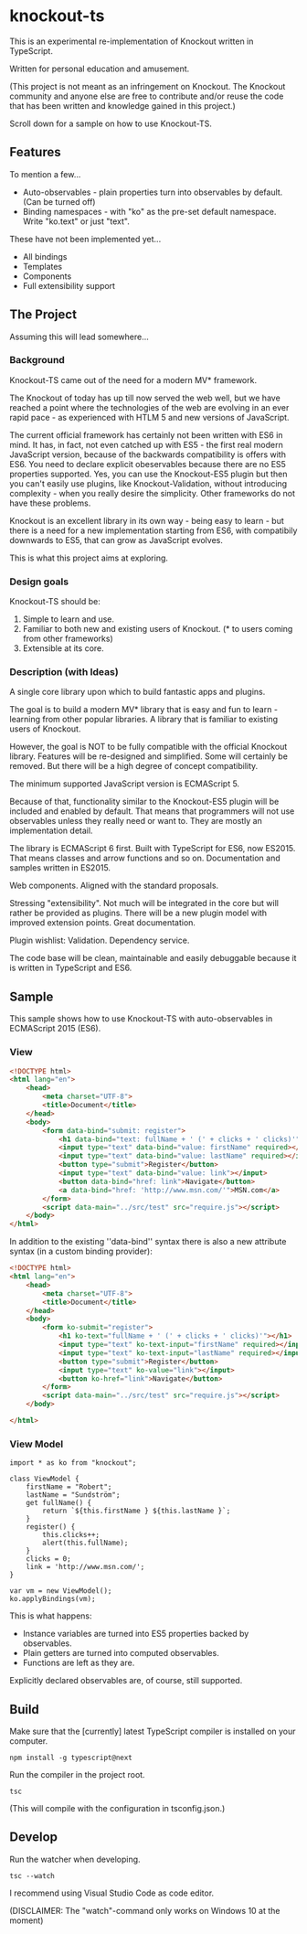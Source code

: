 # knockout-ts
This is an experimental re-implementation of Knockout written in TypeScript.

Written for personal education and amusement.

(This project is not meant as an infringement on Knockout. The Knockout community and anyone else are free to contribute and/or reuse the code that has been written and knowledge gained in this project.)

Scroll down for a sample on how to use Knockout-TS.

## Features

To mention a few...

* Auto-observables - plain properties turn into observables by default. (Can be turned off)
* Binding namespaces - with "ko" as the pre-set default namespace. Write "ko.text" or just "text".

These have not been implemented yet...

* All bindings
* Templates
* Components
* Full extensibility support

## The Project

Assuming this will lead somewhere...

### Background

Knockout-TS came out of the need for a modern MV* framework. 

The Knockout of today has up till now served the web well, but we have reached a point where the technologies of the web are evolving in an ever rapid pace - as experienced with HTLM 5 and new versions of JavaScript. 

The current official framework has certainly not been written with ES6 in mind. It has, in fact, not even catched up with ES5 - the first real modern JavaScript version, because of the backwards compatibility is offers with ES6. You need to declare explicit obeservables because there are no ES5 properties supported. Yes, you can use the Knockout-ES5 plugin but then you can't easily use plugins, like Knockout-Validation, without introducing complexity - when you really desire the simplicity. Other frameworks do not have these problems. 

Knockout is an excellent library in its own way - being easy to learn - but there is a need for a new implementation starting from ES6, with compatibily downwards to ES5, that can grow as JavaScript evolves.

This is what this project aims at exploring.

### Design goals

Knockout-TS should be:

1. Simple to learn and use.
2. Familiar to both new and existing users of Knockout. (* to users coming from other frameworks)
3. Extensible at its core.

### Description (with Ideas)

A single core library upon which to build fantastic apps and plugins.

The goal is to build a modern MV* library that is easy and fun to learn - learning from other popular libraries. A library that is familiar to existing users of Knockout.

However, the goal is NOT to be fully compatible with the  official Knockout library. Features will be re-designed and simplified. Some will certainly be removed. But there will be a high degree of concept compatibility.

The minimum supported JavaScript version is ECMAScript 5.

Because of that, functionality similar to the Knockout-ES5 plugin will be included and enabled by default. That means that programmers will not use observables unless they really need or want to. They are mostly an implementation detail.

The library is ECMAScript 6 first. Built with TypeScript for ES6, now ES2015. That means classes and arrow functions and so on. Documentation and samples written in ES2015.

Web components. Aligned with the standard proposals.

Stressing "extensibility". Not much will be integrated in the core but will rather be provided as plugins. There will be a new plugin model with improved extension points. Great documentation.

Plugin wishlist: Validation. Dependency service.

The code base will be clean, maintainable and easily debuggable because it is written in TypeScript and ES6.

## Sample

This sample shows how to use Knockout-TS with auto-observables in ECMAScript 2015 (ES6).

### View

```HTML
<!DOCTYPE html>
<html lang="en">
	<head>
		<meta charset="UTF-8">
		<title>Document</title>
	</head>
	<body>
		<form data-bind="submit: register">
			<h1 data-bind="text: fullName + ' (' + clicks + ' clicks)'"></h1>
			<input type="text" data-bind="value: firstName" required></input>
			<input type="text" data-bind="value: lastName" required></input>
			<button type="submit">Register</button>
			<input type="text" data-bind="value: link"></input>
			<button data-bind="href: link">Navigate</button>
			<a data-bind="href: 'http://www.msn.com/'">MSN.com</a>
		</form>
		<script data-main="../src/test" src="require.js"></script>
	</body>
</html>
```

In addition to the existing ''data-bind'' syntax there is also a new attribute syntax (in a custom binding provider):

```HTML
<!DOCTYPE html>
<html lang="en">
	<head>
		<meta charset="UTF-8">
		<title>Document</title>
	</head>
	<body>
		<form ko-submit="register">
			<h1 ko-text="fullName + ' (' + clicks + ' clicks)'"></h1>
			<input type="text" ko-text-input="firstName" required></input>
			<input type="text" ko-text-input="lastName" required></input>
			<button type="submit">Register</button>
			<input type="text" ko-value="link"></input>
			<button ko-href="link">Navigate</button>
		</form>
		<script data-main="../src/test" src="require.js"></script>
	</body>

</html>
```

### View Model

```ES6
import * as ko from "knockout";

class ViewModel {
	firstName = "Robert";
	lastName = "Sundström";
	get fullName() {
		return `${this.firstName } ${this.lastName }`;
	}
	register() {
		this.clicks++;
		alert(this.fullName);
	}
	clicks = 0;
	link = 'http://www.msn.com/';
}
    
var vm = new ViewModel();
ko.applyBindings(vm);
```

This is what happens:

* Instance variables are turned into ES5 properties backed by observables.
* Plain getters are turned into computed observables.
* Functions are left as they are.

Explicitly declared observables are, of course, still supported.

## Build

Make sure that the [currently] latest TypeScript compiler is installed on your computer.

    npm install -g typescript@next
  
Run the compiler in the project root.

    tsc
    
(This will compile with the configuration in tsconfig.json.)
  
## Develop
  
Run the watcher when developing.

    tsc --watch

I recommend using Visual Studio Code as code editor.

(DISCLAIMER: The "watch"-command only works on Windows 10 at the moment)
